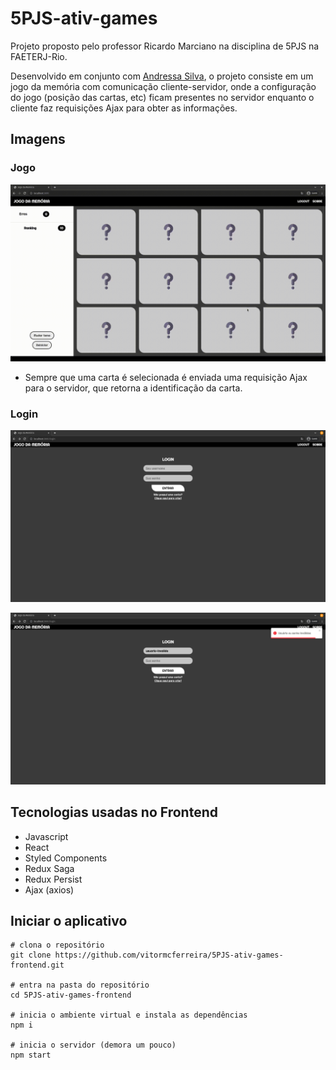 # 5PJS-ativ-games

Projeto proposto pelo professor Ricardo Marciano na disciplina de 5PJS na FAETERJ-Rio.

Desenvolvido em conjunto com [Andressa Silva](https://github.com/AuroraDark), o projeto consiste em um jogo da memória com comunicação cliente-servidor, onde a configuração do jogo (posição das cartas, etc) ficam presentes no servidor enquanto o cliente faz requisições Ajax para obter as informações.

## Imagens

### Jogo
![Jogo](assets/gif.gif)
- Sempre que uma carta é selecionada é enviada uma requisição Ajax para o servidor, que retorna a identificação da carta.

### Login
![Login](assets/login1.png)

![Login](assets/login2.png)


## Tecnologias usadas no Frontend
 - Javascript
 - React
 - Styled Components
 - Redux Saga
 - Redux Persist
 - Ajax (axios)

## Iniciar o aplicativo
    # clona o repositório
    git clone https://github.com/vitormcferreira/5PJS-ativ-games-frontend.git

    # entra na pasta do repositório
    cd 5PJS-ativ-games-frontend

    # inicia o ambiente virtual e instala as dependências
    npm i

    # inicia o servidor (demora um pouco)
    npm start
